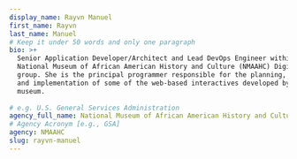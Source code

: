 ```yaml
---
display_name: Rayvn Manuel
first_name: Rayvn
last_name: Manuel
# Keep it under 50 words and only one paragraph
bio: >+
  Senior Application Developer/Architect and Lead DevOps Engineer within the
  National Museum of African American History and Culture (NMAAHC) Digital Media
  group. She is the principal programmer responsible for the planning, design,
  and implementation of some of the web-based interactives developed by the
  museum.
   
# e.g. U.S. General Services Administration
agency_full_name: National Museum of African American History and Culture
# Agency Acronym [e.g., GSA]
agency: NMAAHC
slug: rayvn-manuel
---
```

